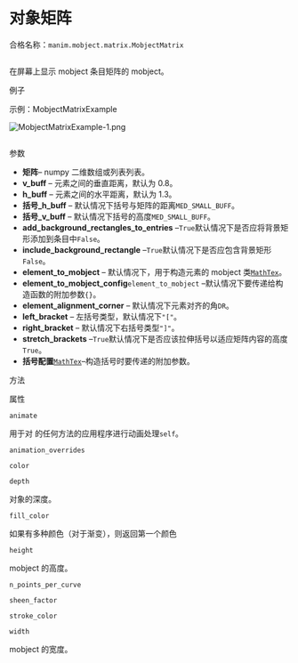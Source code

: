 # 对象矩阵

合格名称：`manim.mobject.matrix.MobjectMatrix`


```py

```

在屏幕上显示 mobject 条目矩阵的 mobject。

例子

示例：MobjectMatrixExample 

![MobjectMatrixExample-1.png](../_images/MobjectMatrixExample-1.png)

```py

```


参数

- **矩阵**– numpy 二维数组或列表列表。
- **v_buff** – 元素之间的垂直距离，默认为 0.8。
- **h_buff** – 元素之间的水平距离，默认为 1.3。
- **括号\_h_buff** – 默认情况下括号与矩阵的距离`MED_SMALL_BUFF`。
- **括号\_v_buff** – 默认情况下括号的高度`MED_SMALL_BUFF`。
- **add_background_rectangles_to_entries** –`True`默认情况下是否应将背景矩形添加到条目中`False`。
- **include_background_rectangle** –`True`默认情况下是否应包含背景矩形`False`。
- **element_to_mobject** – 默认情况下，用于构造元素的 mobject 类[`MathTex`]()。
- **element_to_mobject_config**`element_to_mobject` –默认情况下要传递给构造函数的附加参数`{}`。
- **element_alignment_corner** – 默认情况下元素对齐的角`DR`。
- **left_bracket** – 左括号类型，默认情况下`"["`。
- **right_bracket** – 默认情况下右括号类型`"]"`。
- **stretch_brackets** –`True`默认情况下是否应该拉伸括号以适应矩阵内容的高度`True`。
- **括号配置**[`MathTex`]()–构造括号时要传递的附加参数。

方法

属性

`animate`

用于对 的任何方法的应用程序进行动画处理`self`。

`animation_overrides`

`color`

`depth`

对象的深度。

`fill_color`

如果有多种颜色（对于渐变），则返回第一个颜色

`height`

mobject 的高度。

`n_points_per_curve`

`sheen_factor`

`stroke_color`

`width`

mobject 的宽度。
